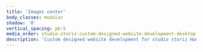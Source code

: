 ```yaml
---
title: 'Images center'
body_classes: modular
shadow: '0'
vertical_spacing: pb-5
media_order: studio-storiz-custom-designed-website-development-desktop-1.jpg
description: 'Custom designed website development for studio storiz Home page on desktop'
---
```


